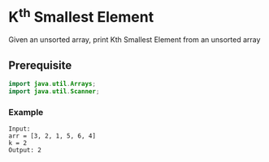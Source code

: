 # K<sup>th</sup> Smallest Element
Given an unsorted array, print Kth Smallest Element from an unsorted array
## Prerequisite
```java
import java.util.Arrays;
import java.util.Scanner;
```
### Example
```
Input:
arr = [3, 2, 1, 5, 6, 4]
k = 2
Output: 2
```